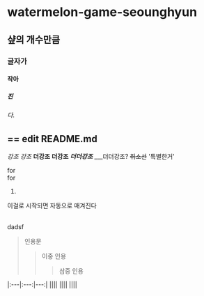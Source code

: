 # watermelon-game-seounghyun
## 샾의 개수만큼
### 글자가
#### 작아
##### 진
###### 다.
== edit README.md
---------------------------------
*강조*
_강조_
**더강조**
__더강조__
***더더강조***
___더더강조?
~~취소선~~
'특별한거'

for  
for

1.
이걸로 시작되면
자동으로
매겨진다

<br/>dadsf<br/>

> 인용문
> >이중 인용
> > >삼중 인용



|:---|:---:|---:|
||||
||||
||||
